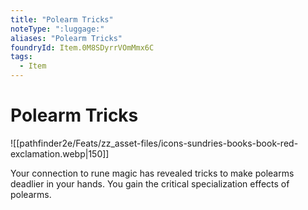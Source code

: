 ```yaml
---
title: "Polearm Tricks"
noteType: ":luggage:"
aliases: "Polearm Tricks"
foundryId: Item.0M8SDyrrVOmMmx6C
tags:
  - Item
---
```


# Polearm Tricks
![[pathfinder2e/Feats/zz_asset-files/icons-sundries-books-book-red-exclamation.webp|150]]

Your connection to rune magic has revealed tricks to make polearms deadlier in your hands. You gain the critical specialization effects of polearms.

